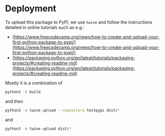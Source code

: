 # Deployment

To upload this package to PyPI, we use
`twine` and follow the instructions detailed
in online tutorials such as e.g.:  

* [https://www.freecodecamp.org/news/how-to-create-and-upload-your-first-python-package-to-pypi/](https://www.freecodecamp.org/news/how-to-create-and-upload-your-first-python-package-to-pypi/)     
* [https://packaging.python.org/en/latest/tutorials/packaging-projects/#creating-readme-md](https://packaging.python.org/en/latest/tutorials/packaging-projects/#creating-readme-md)  

Mostly it is a combination of 
```bash
python3 -m build 
```
and then
```bash
python3 -m twine upload --repository testpypi dist/*
```
and
```bash
python3 -m twine upload dist/*
```